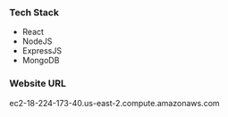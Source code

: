 ### Tech Stack

- React
- NodeJS
- ExpressJS
- MongoDB

### Website URL

ec2-18-224-173-40.us-east-2.compute.amazonaws.com
